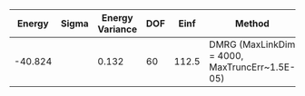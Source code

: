 | Energy  | Sigma | Energy Variance | DOF | Einf  | Method                                       | Data Repository |
|---------|-------|-----------------|-----|-------|----------------------------------------------|-----------------|
| -40.824 |       | 0.132           | 60  | 112.5 | DMRG (MaxLinkDim = 4000, MaxTruncErr~1.5E-05) |                 |
